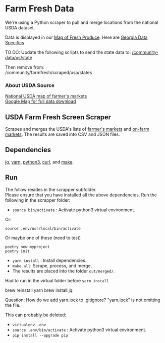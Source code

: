 # Farm Fresh Data

We're using a Python scraper to pull and merge locations from the national USDA dataset.  

Data is displayed in our [Map of Fresh Produce](../map/starter).  Here are [Georgia Data Specifics](ga)

TO DO: Update the following scripts to send the state data to:
[/community-data/us/state](https://github.com/modelearth/community-data/)

Then remove from:  
/community/farmfresh/scraped/usa/states  

### About USDA Source

[National USDA map of farmer's markets](https://www.ams.usda.gov/local-food-directories/farmersmarkets)  
[Google Map for full data download](https://search.ams.usda.gov/farmersmarkets/googleMapFull.aspx)  

## USDA Farm Fresh Screen Scraper

Scrapes and merges the USDA's lists of [farmer's markets](https://search.ams.usda.gov/farmersmarkets/ExcelExport.aspx) and [on-farm markets](https://search.ams.usda.gov/onfarmmarkets/ExcelExport.aspx). The results are saved into CSV and JSON files.

## Dependencies

[jq](https://stedolan.github.io/jq/), [yarn](https://yarnpkg.com/), [python3](https://www.python.org/downloads/), [curl](https://curl.haxx.se/), and [make](https://www.gnu.org/software/make/).

## Run

The follow resides in the scrapper subfolder.  
Please ensure that you have installed all the above dependencies.
Run the following in the scrapper folder:  

- `source bin/activate` : Activate python3 virtual environment.

Or:

	source .env/usr/local/bin/activate

Or maybe one of these (need to test)

	poetry new myproject
	poetry init

- `yarn install` : Install dependencies.
- `make all`: Scrape, process, and merge.
- The results are placed into the folder `out/merged/`.

Had to run in the virtual folder before `yarn install`

brew reinstall yarn
brew install jq

Question: How do we add yarn.lock to .gitignore?
"yarn.lock" is not omitting the file.

This can probably be deleted:

- `virtualenv .env`
- `source .env/bin/activate` : Activate python3 virtual environment.
- `pip install --upgrade pip`





